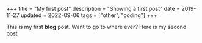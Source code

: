 +++
title = "My first post"
description = "Showing a first post"
date = 2019-11-27
updated = 2022-09-06
tags = ["other", "coding"]
+++

This is my first **blog** post.
Want to go to where ever?
Here is my second [post](/second)
